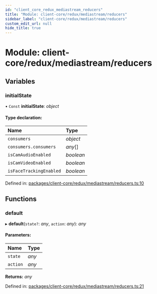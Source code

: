 ```yaml
---
id: "client_core_redux_mediastream_reducers"
title: "Module: client-core/redux/mediastream/reducers"
sidebar_label: "client-core/redux/mediastream/reducers"
custom_edit_url: null
hide_title: true
---
```


# Module: client-core/redux/mediastream/reducers

## Variables

### initialState

• `Const` **initialState**: *object*

#### Type declaration:

Name | Type |
:------ | :------ |
`consumers` | *object* |
`consumers.consumers` | *any*[] |
`isCamAudioEnabled` | *boolean* |
`isCamVideoEnabled` | *boolean* |
`isFaceTrackingEnabled` | *boolean* |

Defined in: [packages/client-core/redux/mediastream/reducers.ts:10](https://github.com/xr3ngine/xr3ngine/blob/5a0f83ed8/packages/client-core/redux/mediastream/reducers.ts#L10)

## Functions

### default

▸ **default**(`state?`: *any*, `action`: *any*): *any*

#### Parameters:

Name | Type |
:------ | :------ |
`state` | *any* |
`action` | *any* |

**Returns:** *any*

Defined in: [packages/client-core/redux/mediastream/reducers.ts:21](https://github.com/xr3ngine/xr3ngine/blob/5a0f83ed8/packages/client-core/redux/mediastream/reducers.ts#L21)
